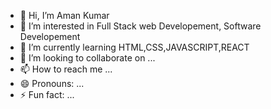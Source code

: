 - 👋 Hi, I’m Aman Kumar
- 👀 I’m interested in Full Stack web Developement, Software Developement
- 🌱 I’m currently learning HTML,CSS,JAVASCRIPT,REACT
- 💞️ I’m looking to collaborate on ...
- 📫 How to reach me ...
- 😄 Pronouns: ...
- ⚡ Fun fact: ...

<!---
AmanKumar9378/AmanKumar9378 is a ✨ special ✨ repository because its `README.md` (this file) appears on your GitHub profile.
You can click the Preview link to take a look at your changes.
--->

